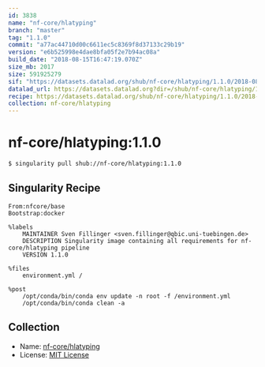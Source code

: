 ```yaml
---
id: 3838
name: "nf-core/hlatyping"
branch: "master"
tag: "1.1.0"
commit: "a77ac44710d00c6611ec5c8369f8d37133c29b19"
version: "e6b525998e4dae8bfa05f2e7b94ac08a"
build_date: "2018-08-15T16:47:19.070Z"
size_mb: 2017
size: 591925279
sif: "https://datasets.datalad.org/shub/nf-core/hlatyping/1.1.0/2018-08-15-a77ac447-e6b52599/e6b525998e4dae8bfa05f2e7b94ac08a.simg"
datalad_url: https://datasets.datalad.org?dir=/shub/nf-core/hlatyping/1.1.0/2018-08-15-a77ac447-e6b52599/
recipe: https://datasets.datalad.org/shub/nf-core/hlatyping/1.1.0/2018-08-15-a77ac447-e6b52599/Singularity
collection: nf-core/hlatyping
---
```


# nf-core/hlatyping:1.1.0

```bash
$ singularity pull shub://nf-core/hlatyping:1.1.0
```

## Singularity Recipe

```singularity
From:nfcore/base
Bootstrap:docker

%labels
    MAINTAINER Sven Fillinger <sven.fillinger@qbic.uni-tuebingen.de>
    DESCRIPTION Singularity image containing all requirements for nf-core/hlatyping pipeline
    VERSION 1.1.0

%files
    environment.yml /

%post
    /opt/conda/bin/conda env update -n root -f /environment.yml
    /opt/conda/bin/conda clean -a
```

## Collection

 - Name: [nf-core/hlatyping](https://github.com/nf-core/hlatyping)
 - License: [MIT License](https://api.github.com/licenses/mit)

